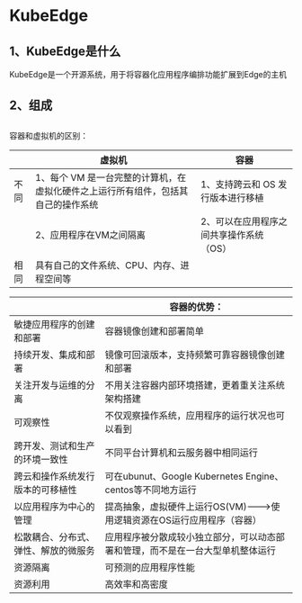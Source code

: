 # KubeEdge

## 1、KubeEdge是什么

​	KubeEdge是一个开源系统，用于将容器化应用程序编排功能扩展到Edge的主机

## 2、组成

## 

容器和虚拟机的区别：

|      | 虚拟机                                                       | 容器                                    |
| ---- | ------------------------------------------------------------ | --------------------------------------- |
| 不同 | 1、每个 VM 是一台完整的计算机，在虚拟化硬件之上运行所有组件，包括其自己的操作系统 | 1、支持跨云和 OS 发行版本进行移植       |
|      | 2、应用程序在VM之间隔离                                      | 2、可以在应用程序之间共享操作系统（OS） |
| 相同 | 具有自己的文件系统、CPU、内存、进程空间等                    |                                         |



|                                      | 容器的优势：                                                 |
| ------------------------------------ | ------------------------------------------------------------ |
| 敏捷应用程序的创建和部署             | 容器镜像创建和部署简单                                       |
| 持续开发、集成和部署                 | 镜像可回滚版本，支持频繁可靠容器镜像创建和部署               |
| 关注开发与运维的分离                 | 不用关注容器内部环境搭建，更着重关注系统架构搭建             |
| 可观察性                             | 不仅观察操作系统，应用程序的运行状况也可以看到               |
| 跨开发、测试和生产的环境一致性       | 不同平台计算机和云服务器中相同运行                           |
| 跨云和操作系统发行版本的可移植性     | 可在ubunut、Google Kubernetes Engine、centos等不同地方运行   |
| 以应用程序为中心的管理               | 提高抽象，虚拟硬件上运行OS(VM)--->使用逻辑资源在OS运行应用程序（容器） |
| 松散耦合、分布式、弹性、解放的微服务 | 应用程序被分散成较小独立部分，可以动态部署和管理，而不是在一台大型单机整体运行 |
| 资源隔离                             | 可预测的应用程序性能                                         |
| 资源利用                             | 高效率和高密度                                               |



